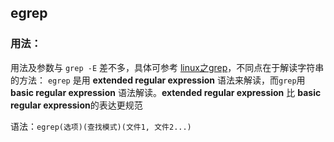 ## egrep

### 用法：
用法及参数与 `grep -E` 差不多，具体可参考 [linux之grep](./linux之grep.md)，不同点在于解读字符串的方法：
`egrep` 是用 **extended regular expression** 语法来解读，而`grep`用 **basic regular expression** 语法解读。**extended regular expression** 比 **basic regular expression**的表达更规范

语法：`egrep(选项)(查找模式)(文件1, 文件2...)`

